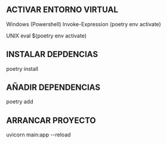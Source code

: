 ## ACTIVAR ENTORNO VIRTUAL
Windows (Powershell)
Invoke-Expression (poetry env activate)

UNIX
eval $(poetry env activate)

## INSTALAR DEPDENCIAS
poetry install

## AÑADIR DEPENDENCIAS
poetry add <dependencia>

## ARRANCAR PROYECTO
uvicorn main:app --reload